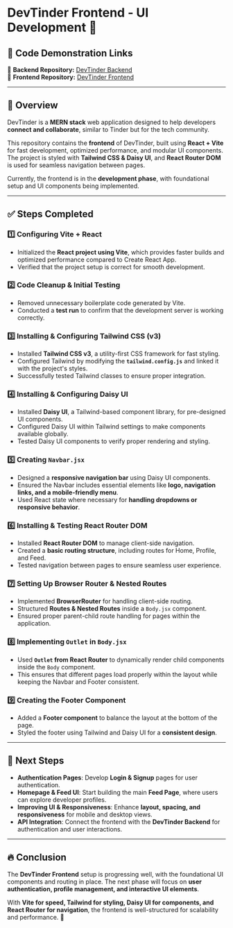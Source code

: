 # DevTinder Frontend - UI Development 🚀

## 📌 Code Demonstration Links  
🔗 **Backend Repository:** [DevTinder Backend](https://github.com/akshadjaiswal/devTinder-backend)  
🔗 **Frontend Repository:** [DevTinder Frontend](https://github.com/akshadjaiswal/devTinder-frontend)  

---

## 📌 Overview  
DevTinder is a **MERN stack** web application designed to help developers **connect and collaborate**, similar to Tinder but for the tech community.  

This repository contains the **frontend** of DevTinder, built using **React + Vite** for fast development, optimized performance, and modular UI components. The project is styled with **Tailwind CSS & Daisy UI**, and **React Router DOM** is used for seamless navigation between pages.  

Currently, the frontend is in the **development phase**, with foundational setup and UI components being implemented.  

---

## ✅ Steps Completed  

### **1️⃣ Configuring Vite + React**  
- Initialized the **React project using Vite**, which provides faster builds and optimized performance compared to Create React App.  
- Verified that the project setup is correct for smooth development.  

### **2️⃣ Code Cleanup & Initial Testing**  
- Removed unnecessary boilerplate code generated by Vite.  
- Conducted a **test run** to confirm that the development server is working correctly.  

### **3️⃣ Installing & Configuring Tailwind CSS (v3)**  
- Installed **Tailwind CSS v3**, a utility-first CSS framework for fast styling.  
- Configured Tailwind by modifying the **`tailwind.config.js`** and linked it with the project's styles.  
- Successfully tested Tailwind classes to ensure proper integration.  

### **4️⃣ Installing & Configuring Daisy UI**  
- Installed **Daisy UI**, a Tailwind-based component library, for pre-designed UI components.  
- Configured Daisy UI within Tailwind settings to make components available globally.  
- Tested Daisy UI components to verify proper rendering and styling.  

### **5️⃣ Creating `Navbar.jsx`**  
- Designed a **responsive navigation bar** using Daisy UI components.  
- Ensured the Navbar includes essential elements like **logo, navigation links, and a mobile-friendly menu**.  
- Used React state where necessary for **handling dropdowns or responsive behavior**.  

### **6️⃣ Installing & Testing React Router DOM**  
- Installed **React Router DOM** to manage client-side navigation.  
- Created a **basic routing structure**, including routes for Home, Profile, and Feed.  
- Tested navigation between pages to ensure seamless user experience.  

### **7️⃣ Setting Up Browser Router & Nested Routes**  
- Implemented **BrowserRouter** for handling client-side routing.  
- Structured **Routes & Nested Routes** inside a `Body.jsx` component.  
- Ensured proper parent-child route handling for pages within the application.  

### **8️⃣ Implementing `Outlet` in `Body.jsx`**  
- Used **`Outlet` from React Router** to dynamically render child components inside the `Body` component.  
- This ensures that different pages load properly within the layout while keeping the Navbar and Footer consistent.  

### **9️⃣ Creating the Footer Component**  
- Added a **Footer component** to balance the layout at the bottom of the page.  
- Styled the footer using Tailwind and Daisy UI for a **consistent design**.  

---

## 🎯 Next Steps  

- **Authentication Pages**: Develop **Login & Signup** pages for user authentication.  
- **Homepage & Feed UI**: Start building the main **Feed Page**, where users can explore developer profiles.  
- **Improving UI & Responsiveness**: Enhance **layout, spacing, and responsiveness** for mobile and desktop views.  
- **API Integration**: Connect the frontend with the **DevTinder Backend** for authentication and user interactions.  

---

## 🔥 Conclusion  
The **DevTinder Frontend** setup is progressing well, with the foundational UI components and routing in place. The next phase will focus on **user authentication, profile management, and interactive UI elements**.  

With **Vite for speed, Tailwind for styling, Daisy UI for components, and React Router for navigation**, the frontend is well-structured for scalability and performance. 🚀  
